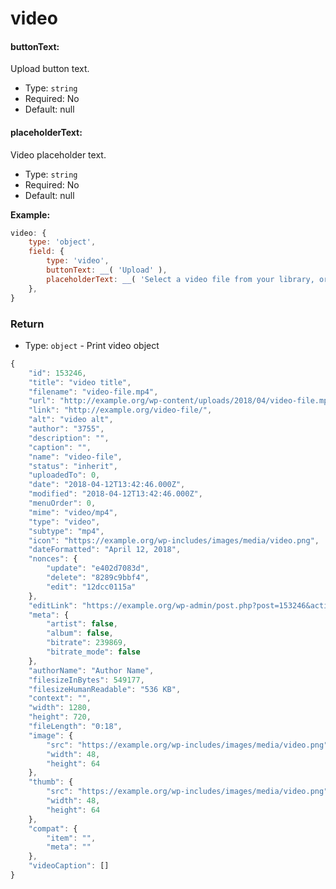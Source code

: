 # video

#### buttonText:

Upload button text.

- Type: `string`
- Required: No
- Default: null

#### placeholderText:

Video placeholder text.

- Type: `string`
- Required: No
- Default: null

**Example:**

```js
video: {
	type: 'object',
	field: {
		type: 'video',
		buttonText: __( 'Upload' ),
		placeholderText: __( 'Select a video file from your library, or upload a new one' ),
	},
}
```

### Return

- Type: `object` - Print video object

```javascript
{
	"id": 153246,
	"title": "video title",
	"filename": "video-file.mp4",
	"url": "http://example.org/wp-content/uploads/2018/04/video-file.mp4",
	"link": "http://example.org/video-file/",
	"alt": "video alt",
	"author": "3755",
	"description": "",
	"caption": "",
	"name": "video-file",
	"status": "inherit",
	"uploadedTo": 0,
	"date": "2018-04-12T13:42:46.000Z",
	"modified": "2018-04-12T13:42:46.000Z",
	"menuOrder": 0,
	"mime": "video/mp4",
	"type": "video",
	"subtype": "mp4",
	"icon": "https://example.org/wp-includes/images/media/video.png",
	"dateFormatted": "April 12, 2018",
	"nonces": {
		"update": "e402d7083d",
		"delete": "8289c9bbf4",
		"edit": "12dcc0115a"
	},
	"editLink": "https://example.org/wp-admin/post.php?post=153246&action=edit",
	"meta": {
		"artist": false,
		"album": false,
		"bitrate": 239869,
		"bitrate_mode": false
	},
	"authorName": "Author Name",
	"filesizeInBytes": 549177,
	"filesizeHumanReadable": "536 KB",
	"context": "",
	"width": 1280,
	"height": 720,
	"fileLength": "0:18",
	"image": {
		"src": "https://example.org/wp-includes/images/media/video.png",
		"width": 48,
		"height": 64
	},
	"thumb": {
		"src": "https://example.org/wp-includes/images/media/video.png",
		"width": 48,
		"height": 64
	},
	"compat": {
		"item": "",
		"meta": ""
	},
	"videoCaption": []
}
```
